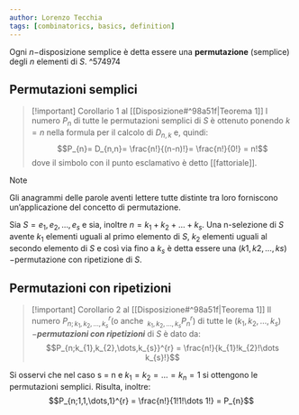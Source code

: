 ```yaml
---
author: Lorenzo Tecchia
tags: [combinatorics, basics, definition]
---
```

Ogni $n-$disposizione semplice è detta essere una **permutazione** (semplice) degli $n$ elementi di $S$. ^574974
## Permutazioni semplici
>[!important] Corollario 1 al [[Disposizione#^98a51f|Teorema 1]]
> l numero $P_{n}$ di tutte le permutazioni semplici di $S$ è ottenuto ponendo $k = n$ nella formula per il calcolo di $D_{n,k}$ e, quindi:$$P_{n}= D_{n,n}= \frac{n!}{(n-n)!}= \frac{n!}{0!} = n!$$ dove il simbolo con il punto esclamativo è detto [[fattoriale]].



>[!note] 
> Gli anagrammi delle parole aventi lettere tutte distinte tra loro forniscono un’applicazione del concetto di permutazione.

Sia $S = {e_1,e_2,\dots,e_s}$ e sia, inoltre $n = k_1 +k_2 +\dots+k_s$. Una n-selezione di $S$ avente $k_1$ elementi uguali al primo elemento di $S$, $k_2$ elementi uguali al secondo elemento di $S$ e così via fino a $k_s$ è detta essere una $(k1, k2,\dots, ks)-$permutazione con ripetizione di $S$.

## Permutazioni con ripetizioni
>[!important] Corollario 2 al [[Disposizione#^98a51f|Teorema 1]]
> Il numero $P_{n;k_{1},k_{2},\dots,k_{s}}^{r} (\text{o anche} \;\;_{k_{1},k_{2},\dots,k_{s}} P_{n}^{r})$ di tutte le $(k_{1},k_{2},\dots,k_{s})-$***permutazioni con ripetizioni*** di $S$ è dato da:$$P_{n;k_{1},k_{2},\dots,k_{s}}^{r} = \frac{n!}{k_{1}!k_{2}!\dots k_{s}!}$$

Si osservi che nel caso s = n e $k_{1} = k_{2} = \dots = k_{n} = 1$ si ottengono le permutazioni semplici. Risulta, inoltre:$$P_{n;1,1,\dots,1}^{r} = \frac{n!}{1!1!\dots 1!} = P_{n}$$